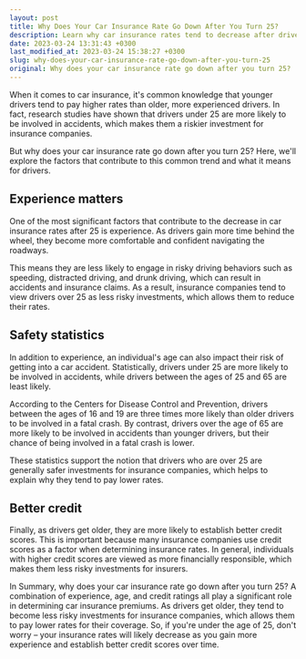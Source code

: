 ```yaml
---
layout: post
title: Why Does Your Car Insurance Rate Go Down After You Turn 25?
description: Learn why car insurance rates tend to decrease after drivers turn 25, and what factors contribute to this change.
date: 2023-03-24 13:31:43 +0300
last_modified_at: 2023-03-24 15:38:27 +0300
slug: why-does-your-car-insurance-rate-go-down-after-you-turn-25
original: Why does your car insurance rate go down after you turn 25?
---
```

When it comes to car insurance, it's common knowledge that younger drivers tend to pay higher rates than older, more experienced drivers. In fact, research studies have shown that drivers under 25 are more likely to be involved in accidents, which makes them a riskier investment for insurance companies.

But why does your car insurance rate go down after you turn 25? Here, we'll explore the factors that contribute to this common trend and what it means for drivers.

## Experience matters

One of the most significant factors that contribute to the decrease in car insurance rates after 25 is experience. As drivers gain more time behind the wheel, they become more comfortable and confident navigating the roadways.

This means they are less likely to engage in risky driving behaviors such as speeding, distracted driving, and drunk driving, which can result in accidents and insurance claims. As a result, insurance companies tend to view drivers over 25 as less risky investments, which allows them to reduce their rates.

## Safety statistics

In addition to experience, an individual's age can also impact their risk of getting into a car accident. Statistically, drivers under 25 are more likely to be involved in accidents, while drivers between the ages of 25 and 65 are least likely.

According to the Centers for Disease Control and Prevention, drivers between the ages of 16 and 19 are three times more likely than older drivers to be involved in a fatal crash. By contrast, drivers over the age of 65 are more likely to be involved in accidents than younger drivers, but their chance of being involved in a fatal crash is lower.

These statistics support the notion that drivers who are over 25 are generally safer investments for insurance companies, which helps to explain why they tend to pay lower rates.

## Better credit

Finally, as drivers get older, they are more likely to establish better credit scores. This is important because many insurance companies use credit scores as a factor when determining insurance rates. In general, individuals with higher credit scores are viewed as more financially responsible, which makes them less risky investments for insurers.

In Summary, why does your car insurance rate go down after you turn 25? A combination of experience, age, and credit ratings all play a significant role in determining car insurance premiums. As drivers get older, they tend to become less risky investments for insurance companies, which allows them to pay lower rates for their coverage. So, if you're under the age of 25, don't worry – your insurance rates will likely decrease as you gain more experience and establish better credit scores over time.